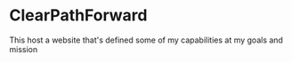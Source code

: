 # ClearPathForward
This host a website that's defined some of my capabilities at my goals and mission
